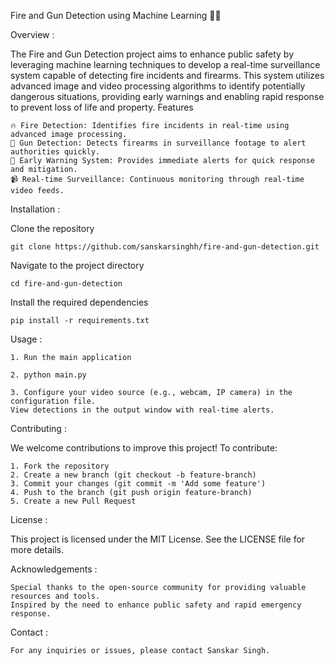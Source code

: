 Fire and Gun Detection using Machine Learning 🚒🔫

Overview :

The Fire and Gun Detection project aims to enhance public safety by leveraging machine learning techniques to develop a real-time surveillance system capable of detecting fire incidents and firearms. This system utilizes advanced image and video processing algorithms to identify potentially dangerous situations, providing early warnings and enabling rapid response to prevent loss of life and property.
Features

    🔥 Fire Detection: Identifies fire incidents in real-time using advanced image processing.
    🔫 Gun Detection: Detects firearms in surveillance footage to alert authorities quickly.
    🚨 Early Warning System: Provides immediate alerts for quick response and mitigation.
    📹 Real-time Surveillance: Continuous monitoring through real-time video feeds.

Installation :

Clone the repository

    git clone https://github.com/sanskarsinghh/fire-and-gun-detection.git

Navigate to the project directory

    cd fire-and-gun-detection

Install the required dependencies

    pip install -r requirements.txt

Usage :

    1. Run the main application

    2. python main.py

    3. Configure your video source (e.g., webcam, IP camera) in the configuration file.
    View detections in the output window with real-time alerts.

Contributing :

We welcome contributions to improve this project! To contribute:

    1. Fork the repository
    2. Create a new branch (git checkout -b feature-branch)
    3. Commit your changes (git commit -m 'Add some feature')
    4. Push to the branch (git push origin feature-branch)
    5. Create a new Pull Request

License :

This project is licensed under the MIT License. See the LICENSE file for more details.

Acknowledgements :

    Special thanks to the open-source community for providing valuable resources and tools.
    Inspired by the need to enhance public safety and rapid emergency response.

Contact :

    For any inquiries or issues, please contact Sanskar Singh.
